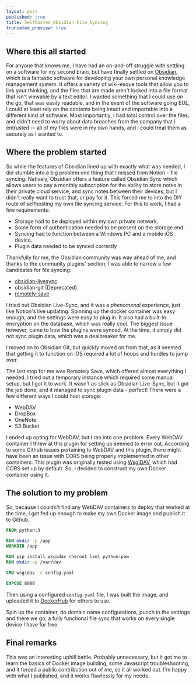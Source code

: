 ```yaml
---
layout: post
published: true
title: Selfhosted Obsidian File Syncing
truncated_preview: true
---
```


## Where this all started
For anyone that knows me, I have had an on-and-off struggle with settling on a software for my second brain, but have finally settled on [Obsidian](https://obsidian.md/), which is a fantastic software for developing your own personal knowledge management system. It offers a variety of wiki-esque tools that allow you to link your thinking, and the files that are made aren't locked into a file format that isn't viewable by a text editor. I wanted something that I could use on the go, that was easily readable, and in the event of the software going EOL, I could at least rely on the contents being intact and importable into a different kind of software. Most importantly, I had total control over the files, and didn't need to worry about data breaches from the company that I entrusted -- all of my files were in my own hands, and I could treat them as securely as I wanted to. 

## Where the problem started
So while the features of Obsidian lined up with exactly what was needed, I did stumble into a big problem one thing that I missed from Notion - file syncing. Natively, Obsidian offers a feature called Obsidian Sync which allows users to pay a monthly subscription for the ability to store notes in their private cloud service, and sync notes between their devices, but I didn't really want to trust that, or pay for it. This forced me to into the DIY route of selfhosting my own file syncing service. For this to work, I had a few requirements:
- Storage had to be deployed within my own private network.
- Some form of authentication needed to be present on the storage end. 
- Syncing had to function between a Windows PC and a mobile iOS device.
- Plugin data needed to be synced correctly

Thankfully for me, the Obsidian community was way ahead of me, and thanks to the 
community plugins' section, I was able to narrow a few candidates for file syncing:
- [obsidian-livesync](https://github.com/vrtmrz/obsidian-livesync)
- obsidian-git (Deprecated)
- [remotely-save](https://github.com/remotely-save/remotely-save)

I tried out Obsidian Live-Sync, and it was a *phenomenal* experience, just like Notion's live updating. Spinning up the docker container was easy enough, and the settings were easy to plug in. It also had a built-in encryption on the database, which was really cool. The biggest issue however, came to how the plugins were synced. At the time, it simply did not sync plugin data, which was a dealbreaker for me. 

I moved on to Obsidian Git, but quickly moved on from that, as it seemed that getting it to function on iOS required a lot of hoops and hurdles to jump over.

The last stop for me was Remotely Save, which offered almost everything I needed. I tried out a temporary instance which required some manual setup, but I got it to work. It wasn't as slick as Obsidian Live-Sync, but it got the job done, and it managed to sync plugin data - perfect! There were a few different ways I could host storage:
- WebDAV
- DropBox
- OneNote
- S3 Bucket

I ended up opting for WebDAV, but I ran into one problem. Every WebDAV container I threw at this plugin for setting up seemed to error out. According to some Github issues pertaining to WebDAV and this plugin, there might have been an issue with CORS being properly implemented in other containers. This plugin was originally tested using [WsgiDAV](https://github.com/mar10/wsgidav), which had CORS set up by default. So, I decided to construct my own Docker container using it.

## The solution to my problem
So, because I couldn't find any WebDAV containers to deploy that worked at the time, I got fed up enough to make my own Docker image and publish it to Github.
```dockerfile
FROM python:3

RUN mkdir -p /app
WORKDIR /app

RUN pip install wsgidav cheroot lxml python-pam
RUN mkdir -p /var/dav

CMD wsgidav -c config.yaml

EXPOSE 8080
```

Then using a configured `config.yaml` file, I was built the image, and uploaded it to [DockerHub](https://hub.docker.com/r/whitekr0w/wsgidav) for others to use. 

Spin up the container, do domain name configurations, punch in the settings and there we go, a fully functional file sync that works on every single device I have for free. 

## Final remarks
This was an interesting uphill battle. Probably unnecessary, but it got me to learn the basics of Docker image building, some Javascript troubleshooting, and it forced a public contribution out of me, so it all worked out. I'm happy with what I published, and it works flawlessly for my needs.